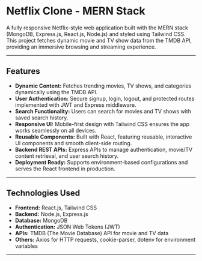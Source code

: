 # Netflix Clone - MERN Stack

A fully responsive Netflix-style web application built with the MERN stack (MongoDB, Express.js, React.js, Node.js) and styled using Tailwind CSS. This project fetches dynamic movie and TV show data from the TMDB API, providing an immersive browsing and streaming experience.

---

## Features

- **Dynamic Content:** Fetches trending movies, TV shows, and categories dynamically using the TMDB API.
- **User Authentication:** Secure signup, login, logout, and protected routes implemented with JWT and Express middleware.
- **Search Functionality:** Users can search for movies and TV shows with saved search history.
- **Responsive UI:** Mobile-first design with Tailwind CSS ensures the app works seamlessly on all devices.
- **Reusable Components:** Built with React, featuring reusable, interactive UI components and smooth client-side routing.
- **Backend REST APIs:** Express APIs to manage authentication, movie/TV content retrieval, and user search history.
- **Deployment Ready:** Supports environment-based configurations and serves the React frontend in production.

---

## Technologies Used

- **Frontend:** React.js, Tailwind CSS
- **Backend:** Node.js, Express.js
- **Database:** MongoDB
- **Authentication:** JSON Web Tokens (JWT)
- **APIs:** TMDB (The Movie Database) API for movie and TV data
- **Others:** Axios for HTTP requests, cookie-parser, dotenv for environment variables

---
